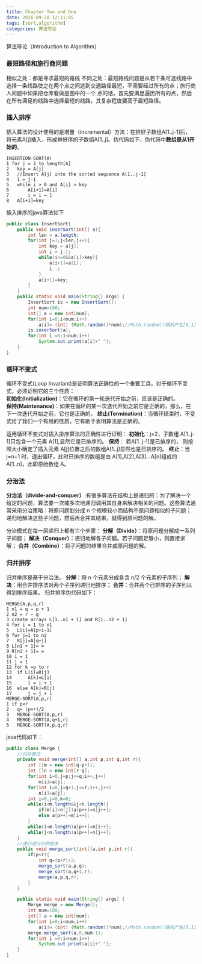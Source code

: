 ```yaml
---
title: Chapter Two and One
date: 2016-09-28 12:11:05
tags: [sort,algorithm]
categories: 算法导论
---
```


算法导论（Introduction to Algorithm）

### 最短路径和旅行商问题

相似之处：都是寻求最短的路线
不同之处：最短路线问题是从若干条可选线路中选择一条线路使之在两个点之间达到交通路径最短，不需要经过所有的点；旅行商人问题中如果把仓库看做是图中的一个
点的话，首先要满足遍历所有的点，然后在所有满足的线路中选择最短的线路，其复杂程度要高于最短路径。

### 插入排序

插入算法的设计使用的是增量（incremental）方法：在排好子数组A[1..j-1]后，将元素A[j]插入，形成排好序的子数组A[1..j]。伪代码如下，伪代码中**数组是从1开始的**。

```
INSERTION-SORT(A)
1 for j = 2 to length[A]
2   key = A[j]
3   //Insert A[j] into the sorted sequence A[1..j-1]
4   i = j-1
5   while i > 0 and A[i] > key
6       A[i+1]=A[i]
7       i = i − 1
8   A[i+1]=key
```

插入排序的java算法如下

```java
public class InsertSort{
    public void inserSort(int[] a){
        int len = a.length;
        for(int j=1;j<len;j++){
            int key = a[j];
            int i = j-1;
            while(i>=0&&a[i]>key){
                a[i+1]=a[i];
                i--;
            }
            a[i+1]=key;
        }
    }
    public static void main(String[] args) {
        InsertSort is = new InsertSort();
        int num=100;
        int[] a = new int[num];
        for(int i=0;i<num;i++)
            a[i]= (int) (Math.random()*num);//Math.random()随机产生[0,1]的双精度浮点数
        is.inserSort(a);
        for(int i =0;i<num;i++)
            System.out.print(a[i]+" ");
    }
}
```

### 循环不变式

循环不变式(Loop Invariant)是证明算法正确性的一个重要工具。对于循环不变式，必须证明它的三个性质：<br>
**初始化(Initialization)**：它在循环的第一轮迭代开始之前，应该是正确的。 <br>
**保持(Maintenance)**：如果在循环的某一次迭代开始之前它是正确的，那么，在下一次迭代开始之前，它也是正确的。
**终止(Termination)**：当循环结束时，不变式给了我们一个有用的性质，它有助于表明算法是正确的。 <br>

运用循环不变式对插入排序算法的正确性进行证明：
**初始化**：j=2，子数组 A[1..j-1]只包含一个元素 A[1],显然它是已排序的。
**保持**： 若A[1..j-1]是已排序的， 则按照大小确定了插入元素 A[j]位置之后的数组A[1..j]显然也是已排序的。
**终止**：当 j=n+1 时，退出循环，此时已排序的数组是由 A[1],A[2],A[3]…A[n]组成的A[1..n]，此即原始数组 A。

### 分治法

**分治法（divide-and-conquer）**:有很多算法在结构上是递归的：为了解决一个给定的问题，算法要一次戒多次地递归调用其自身来解决相关的问题。这些算法通常采用分治策略：将原问题划分成 n 个规模较小而结构不原问题相似的子问题；递归地解决这些子问题，然后再合并其结果，就得到原问题的解。

分治模式在每一层递归上都有三个步骤：
**分解（Divide）**：将原问题分解成一系列子问题；
**解决（Conquer）**：递归地解各子问题。若子问题足够小，则直接求解；
**合并（Combine）**：将子问题的结果合并成原问题的解。

### 归并排序

归并排序是基于分治法。
**分解**：将 n 个元素分成各含 n/2 个元素的子序列；
**解决**：用合并排序法对两个子序列递归地排序；
**合并**：合并两个已排序的子序列以得到排序结果。
归并排序伪代码如下：

```
MERGE(A,p,q,r)
1 n1 = q − p + 1
2 n2 = r − q
3 create arrays L[1..n1 + 1] and R[1..n2 + 1]
4 for i = 1 to n1
5   L[i]=A[p+i-1]
6 for j=1 to n2
7   R[j]=A[q+j]
8 L[n1 + 1]= ∞
9 R[n2 + 1]= ∞
10 i = 1
11 j = 1
12 for k =p to r
13  if L[i]≤R[j]
14      A[k]=L[i]
15      i = i + 1
16  else A[k]=R[j]
17      j = j + 1
MERGE-SORT(A,p,r)
1 if p<r
2   q= (p+r)/2
3   MERGE-SORT(A,p,r)
4   MERGE-SORT(A,q+1,r)
5   MERGE-SORT(A,p,q,r)
```

java代码如下：

```java
public class Merge {
    //归并算法
    private void merge(int[] a,int p,int q,int r){
        int []m = new int[q-p+1];
        int []n = new int[r-q];
        for(int i=0,j=p;j<=q;i++,j++)
            m[i]=a[j];
        for(int i=0,j=q+1;j<=r;i++,j++)
            n[i]=a[j];
        int i=0,j=0,k=0;
        while(i<m.length&&j<n.length){
            if(m[i]>n[j])a[p++]=n[j++];
            else a[p++]=m[i++];
        }
        while(i<m.length)a[p++]=m[i++];
        while(j<n.length)a[p++]=n[j++];
    }
    //递归进行归并排序
    public void merge_sort(int[]a,int p,int r){
        if(p<r){
            int q=(p+r)/2;
            merge_sort(a,p,q);
            merge_sort(a,q+1,r);
            merge(a,p,q,r);
        }
    }

    public static void main(String[] args) {
        Merge merge = new Merge();
        int num=100;
        int[] a = new int[num];
        for(int i=0;i<num;i++)
            a[i]= (int) (Math.random()*num);//Math.random()随机产生[0,1]的双精度浮点数
        merge.merge_sort(a,0,num-1);
        for(int i =0;i<num;i++)
            System.out.print(a[i]+" ");
    }
}
```